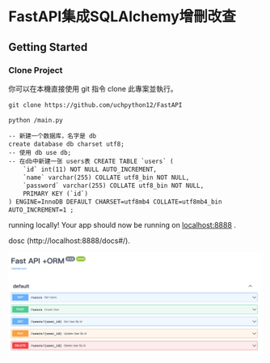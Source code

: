 # FastAPI集成SQLAlchemy增刪改查



## Getting Started
### Clone Project
你可以在本機直接使用 git 指令 clone 此專案並執行。

```
git clone https://github.com/uchpython12/FastAPI
```

```
python /main.py
```

```
-- 新建一个数据库，名字是 db
create database db charset utf8;
-- 使用 db use db;
-- 在db中新建一张 users表 CREATE TABLE `users` (
    `id` int(11) NOT NULL AUTO_INCREMENT,
    `name` varchar(255) COLLATE utf8_bin NOT NULL,
    `password` varchar(255) COLLATE utf8_bin NOT NULL,
    PRIMARY KEY (`id`)
) ENGINE=InnoDB DEFAULT CHARSET=utf8mb4 COLLATE=utf8mb4_bin AUTO_INCREMENT=1 ;
```

running locally! Your app should now be running on [localhost:8888](http://localhost:8888/) .


dosc (http://localhost:8888/docs#/).



![image](https://github.com/uchpython12/FastAPI/blob/main/FastAPI%E9%9B%86%E6%88%90SQLAlchemy%E5%A2%9E%E5%88%AA%E6%94%B9%E6%9F%A5/FastAPI_SQLAlchemy.png)
